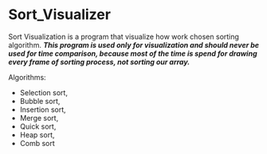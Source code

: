 # Sort_Visualizer
Sort Visualization is a program that
visualize how work chosen sorting algorithm.
***This program is used only for visualization and
should never be used for time comparison, because
most of the time is spend for drawing every frame of sorting
process, not sorting our array.***

Algorithms:
* Selection sort,
* Bubble sort,
* Insertion sort,
* Merge sort,
* Quick sort,
* Heap sort,
* Comb sort